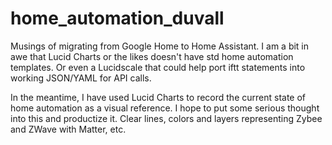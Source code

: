 # home_automation_duvall

Musings of migrating from Google Home to Home Assistant. I am a bit in awe that Lucid Charts or the likes doesn't have std home automation templates. Or even a Lucidscale that could help port iftt statements into working JSON/YAML for API calls. 

In the meantime, I have used Lucid Charts to record the current state of home automation as a visual reference. I hope to put some serious thought into this and productize it. Clear lines, colors and layers representing Zybee and ZWave with Matter, etc. 
